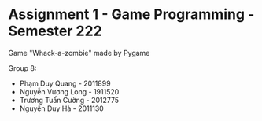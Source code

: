 #  Assignment 1 - Game Programming - Semester 222

Game "Whack-a-zombie" made by Pygame

Group 8:
- Phạm Duy Quang - 2011899
- Nguyễn Vương Long - 1911520
- Trương Tuấn Cường - 2012775
- Nguyễn Duy Hà - 2011130

